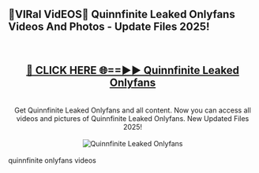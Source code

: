 <h2>🔴VIRal VidEOS🔴 Quinnfinite Leaked Onlyfans Videos And Photos - Update Files 2025!</h2>
<br>
<div align="center">
<h2><a href="https://virallinks.top/odZfE0" rel="nofollow">🔴 CLICK HERE 🌐==►► Quinnfinite Leaked Onlyfans</a></h2>
<br>
Get Quinnfinite Leaked Onlyfans and all content. Now you can access all videos and pictures of Quinnfinite Leaked Onlyfans. New Updated Files 2025!
<br>
<br>
<a href="https://virallinks.top/odZfE0" rel="nofollow" data-target="animated-image.originalLink"><img src="https://i.imgur.com/dJHk4Zq.gif)" alt="Quinnfinite Leaked Onlyfans" style="max-width: 100%; display: inline-block;" data-target="animated-image.originalImage"></a>
</div>
<br>
quinnfinite onlyfans videos